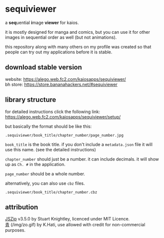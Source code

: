 # sequiviewer

a **seq**uential **i**mage **viewer** for kaios.

it is mostly designed for manga and comics, but you can use it for other images in sequential order as well (but not animations).

this repository along with many others on my profile was created so that people can try out my applications before it is stable.

## download stable version
website: https://alego.web.fc2.com/kaiosapps/sequiviewer/  
bh store: https://store.bananahackers.net/#sequiviewer

## library structure
for detailed instructions click the following link: https://alego.web.fc2.com/kaiosapps/sequiviewer/setup/

but basically the format should be like this:

    .sequiviewer/book_title/chapter_number/page_number.jpg

`book_title` is the book title. if you don't include a `metadata.json` file it will use this name. (see the detailed instructions)

`chapter_number` should just be a number. it can include decimals. it will show up as `Ch. #` in the application.

`page_number` should be a whole number.

alternatively, you can also use `cbz` files.

    .sequiviewer/book_title/chapter_number.cbz

## attribution
[JSZip](http://stuartk.com/jszip) v3.5.0 by Stuart Knightley, licenced under MIT Licence.  
[青](https://www.pixiv.net/en/artworks/58306343) (/img/zo.gif) by K.Hati, use allowed with credit for non-commercial purposes.